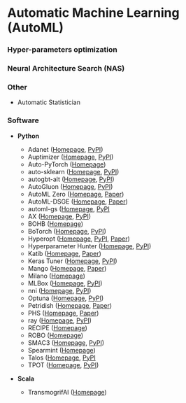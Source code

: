 # Automatic Machine Learning (AutoML)

### Hyper-parameters optimization
### Neural Architecture Search (NAS)
### Other
- Automatic Statistician

### Software
- **Python**
  - Adanet ([Homepage](https://adanet.readthedocs.io), [PyPI](https://pypi.org/project/adanet/))
  - Auptimizer ([Homepage](https://lge-arc-advancedai.github.io/auptimizer/), [PyPI](https://pypi.org/project/auptimizer/))
  - Auto-PyTorch ([Homepage](https://github.com/automl/Auto-PyTorch))
  - auto-sklearn ([Homepage](https://automl.github.io/auto-sklearn/master/), [PyPI](https://pypi.org/project/auto-sklearn/))
  - autogbt-alt ([Homepage](), [PyPI]())
  - AutoGluon ([Homepage](https://autogluon.mxnet.io), [PyPI](https://pypi.org/project/autogluon/))
  - AutoML Zero ([Homepage](https://github.com/google-research/google-research/tree/master/automl_zero), [Paper](https://arxiv.org/pdf/2003.03384.pdf))
  - AutoML-DSGE ([Homepage](https://github.com/fillassuncao/automl-dsge), [Paper](https://arxiv.org/pdf/2004.00307.pdf))
  - automl-gs ([Homepage](https://github.com/minimaxir/automl-gs/), [PyPI](https://pypi.org/project/automl_gs/)
  - AX ([Homepage](https://ax.dev/), [PyPI](https://pypi.org/project/ax-platform/))
  - BOHB ([Homepage](https://www.automl.org/automl/bohb/))
  - BoTorch ([Homepage](https://botorch.org/docs/introduction.html), [PyPI](https://pypi.org/project/botorch/))
  - Hyperopt ([Homepage](http://hyperopt.github.com/hyperopt/), [PyPI](https://pypi.org/project/hyperopt/), [Paper](http://www.coxlab.org/pdfs/2013_bergstra_hyperopt.pdf))
  - Hyperparameter Hunter ([Homepage](https://hyperparameter-hunter.readthedocs.io/en/latest/), [PyPI](https://pypi.org/project/hyperparameter_hunter/))
  - Katib ([Homepage](https://github.com/kubeflow/katib), [Paper](https://arxiv.org/pdf/2006.02085.pdf))
  - Keras Tuner ([Homepage](https://keras-team.github.io/keras-tuner/), [PyPI](https://pypi.org/project/keras-tuner/))
  - Mango ([Homepage](https://github.com/ARM-software/mango), [Paper](https://arxiv.org/pdf/2005.11394.pdf))
  - Milano ([Homepage](https://nvidia.github.io/Milano/))
  - MLBox ([Homepage](https://mlbox.readthedocs.io/en/latest/), [PyPI](https://pypi.org/project/mlbox/))
  - nni ([Homepage](https://nni.readthedocs.io/en/latest/), [PyPI](https://pypi.org/project/nni/))
  - Optuna ([Homepage](https://optuna.org/), [PyPI](https://pypi.org/project/optuna/))
  - Petridish ([Homepage](https://github.com/microsoft/petridishnn), [Paper](https://arxiv.org/abs/1905.13360))
  - PHS ([Homepage](https://github.com/cc-hpc-itwm/PHS), [Paper](https://arxiv.org/pdf/2002.11429))
  - ray ([Homepage](https://ray.io/), [PyPI](https://pypi.org/project/ray/))
  - RECIPE ([Homepage](https://github.com/laic-ufmg/Recipe))
  - ROBO ([Homepage](https://www.automl.org/automl/robo/))
  - SMAC3 ([Homepage](https://automl.github.io/SMAC3/master/), [PyPI](https://pypi.org/project/smac/))
  - Spearmint ([Homepage](https://github.com/HIPS/Spearmint))
  - Talos ([Homepage](https://github.com/autonomio/talos), [PyPI]((https://pypi.org/project/talos/))
  - TPOT ([Homepage](https://automl.info/tpot/), [PyPI](https://pypi.org/project/TPOT/))

- **Scala**
  - TransmogrifAI ([Homepage](https://github.com/salesforce/TransmogrifAI))
